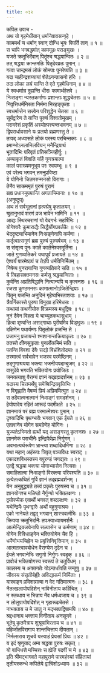 ```yaml
---
title: ०३२
---
```

कपिल उवाच -  
अथ यो गृहमेधीयान् धर्मानेवावसन्गृहे ।  
काममर्थं च धर्मान् स्वान् दोग्धि भूयः पिपर्ति तान् ॥ १ ॥  
स चापि भगवद्धर्मात् काममूढः पराङ्‌मुखः ।  
यजते क्रतुभिर्देवान् पितॄंश्च श्रद्धयान्वितः ॥ २ ॥  
तत् श्रद्धया क्रान्तमतिः पितृदेवव्रतः पुमान् ।  
गत्वा चान्द्रमसं लोकं सोमपाः पुनरेष्यति ॥ ३ ॥  
यदा चाहीन्द्रशय्यायां शेतेऽनन्तासनो हरिः ।  
तदा लोका लयं यान्ति ते एते गृहमेधिनाम् ॥ ४ ॥  
ये स्वधर्मान्न दुह्यन्ति धीराः कामार्थहेतवे ।  
निःसङ्गा न्यस्तकर्माणः प्रशान्ताः शुद्धचेतसः ॥ ५ ॥  
निवृत्तिधर्मनिरता निर्ममा निरहङ्कृताः ।  
स्वधर्माप्तेन सत्त्वेन परिशुद्धेन चेतसा ॥ ६ ॥  
सूर्यद्वारेण ते यान्ति पुरुषं विश्वतोमुखम् ।  
परावरेशं प्रकृतिं अस्योत्पत्त्यन्तभावनम् ॥ ७ ॥  
द्विपरार्धावसाने यः प्रलयो ब्रह्मणस्तु ते ।  
तावद् अध्यासते लोकं परस्य परचिन्तकाः ॥ ८ ॥  
क्ष्माम्भोऽनलानिलवियन् मनैन्द्रियार्थ  
भूतादिभिः परिवृतं प्रतिसञ्जिहीर्षुः ।  
अव्याकृतं विशति यर्हि गुणत्रयात्मा  
कालं पराख्यमनुभूय परः स्वयम्भूः ॥ ९ ॥  
एवं परेत्य भगवन् तमनुप्रविष्टा  
ये योगिनो जितमरुन्मनसो विरागाः ।  
तेनैव साकममृतं पुरुषं पुराणं  
ब्रह्म प्रधानमुपयान्ति अगताभिमानाः ॥ १० ॥  
(अनुष्टुप्)  
अथ तं सर्वभूतानां हृत्पद्मेषु कृतालयम् ।  
श्रुतानुभावं शरणं व्रज भावेन भामिनि ॥ ११ ॥  
आद्यः स्थिरचराणां यो वेदगर्भः सहर्षिभिः ।  
योगेश्वरैः कुमाराद्यैः सिद्धैर्योगप्रवर्तकैः ॥ १२ ॥  
भेददृष्ट्याभिमानेन निःसङ्गेनापि कर्मणा ।  
कर्तृत्वात्सगुणं ब्रह्म पुरुषं पुरुषर्षभम् ॥ १३ ॥  
स संसृत्य पुनः काले कालेनेश्वरमूर्तिना ।  
जाते गुणव्यतिकरे यथापूर्वं प्रजायते ॥ १४ ॥  
ऐश्वर्यं पारमेष्ठ्यं च तेऽपि धर्मविनिर्मितम् ।  
निषेव्य पुनरायान्ति गुणव्यतिकरे सति ॥ १५ ॥  
ये त्विहासक्तमनसः कर्मसु श्रद्धयान्विताः ।  
कुर्वन्ति अप्रतिषिद्धानि नित्यान्यपि च कृत्स्नशः ॥ १६ ॥  
रजसा कुण्ठमनसः कामात्मानोऽजितेन्द्रियाः ।  
पितॄन् यजन्ति अनुदिनं गृहेष्वभिरताशयाः ॥ १७ ॥  
त्रैवर्गिकास्ते पुरुषा विमुखा हरिमेधसः ।  
कथायां कथनीयोरु विक्रमस्य मधुद्विषः ॥ १८ ॥  
नूनं दैवेन विहता ये चाच्युतकथासुधाम् ।  
हित्वा शृण्वन्ति असद्गाथाः पुरीषमिव विड्भुजः ॥ १९ ॥  
दक्षिणेन पथार्यम्णः पितृलोकं व्रजन्ति ते ।  
प्रजामनु प्रजायन्ते श्मशानान्तक्रियाकृतः ॥ २० ॥  
ततस्ते क्षीणसुकृताः पुनर्लोकमिमं सति ।  
पतन्ति विवशा देवैः सद्यो विभ्रंशितोदयाः ॥ २१ ॥  
तस्मात्त्वं सर्वभावेन भजस्व परमेष्ठिनम् ।  
तद्गुणाश्रयया भक्त्या भजनीयपदाम्बुजम् ॥ २२ ॥  
वासुदेवे भगवति भक्तियोगः प्रयोजितः ।  
जनयत्याशु वैराग्यं ज्ञानं यद्ब्रह्मदर्शनम् ॥ २३ ॥  
यदास्य चित्तमर्थेषु समेष्विन्द्रियवृत्तिभिः ।  
न विगृह्णाति वैषम्यं प्रियं अप्रियमित्युत ॥ २४ ॥  
स तदैवात्मनात्मानं निःसङ्गं समदर्शनम् ।  
हेयोपादेय रहितं आरूढं पदमीक्षते ॥ २५ ॥  
ज्ञानमात्रं परं ब्रह्म परमात्मेश्वरः पुमान् ।  
दृश्यादिभिः पृथग्भावैः भगवान् एक ईयते ॥ २६ ॥  
एतावानेव योगेन समग्रेणेह योगिनः ।  
युज्यतेऽभिमतो ह्यर्थो यद् असङ्गस्तु कृत्स्नशः ॥ २७ ॥  
ज्ञानमेकं पराचीनैः इन्द्रियैर्ब्रह्म निर्गुणम् ।  
अवभात्यर्थरूपेण भ्रान्त्या शब्दादिधर्मिणा ॥ २८ ॥  
यथा महान् अहंरूपः त्रिवृत् पञ्चविधः स्वराट् ।  
एकादशविधस्तस्य वपुरण्डं जगद्यतः ॥ २९ ॥  
एतद्वै श्रद्धया भक्त्या योगाभ्यासेन नित्यशः ।  
समाहितात्मा निःसङ्गो विरक्त्या परिपश्यति ॥ ३० ॥  
इत्येतत्कथितं गुर्वि ज्ञानं तद्ब्रह्मदर्शनम् ।  
येन अनुबुद्ध्यते तत्त्वं प्रकृतेः पुरुषस्य च ॥ ३१ ॥  
ज्ञानयोगश्च मन्निष्ठो नैर्गुण्यो भक्तिलक्षणः ।  
द्वयोरप्येक एवार्थो भगवत् शब्दलक्षणः ॥ ३२ ॥  
यथेन्द्रियैः पृथग्द्वारैः अर्थो बहुगुणाश्रयः ।  
एको नानेयते तद्वद् भगवान् शास्त्रवर्त्मभिः ॥ ३३ ॥  
क्रियया क्रतुभिर्दानैः तपःस्वाध्यायमर्शनैः ।  
आत्मेन्द्रियजयेनापि सन्न्यासेन च कर्मणाम् ॥ ३४ ॥  
योगेन विविधाङ्गेन भक्तियोगेन चैव हि ।  
धर्मेणोभयचिह्नेन यः प्रवृत्तिनिवृत्तिमान् ॥ ३५ ॥  
आत्मतत्त्वावबोधेन वैराग्येण दृढेन च ।  
ईयते भगवानेभिः सगुणो निर्गुणः स्वदृक् ॥ ३६ ॥  
प्रावोचं भक्तियोगस्य स्वरूपं ते चतुर्विधम् ।  
कालस्य च अक्तगतेः योऽन्तर्धावति जन्तुषु ॥ ३७ ॥  
जीवस्य संसृतीर्बह्वीः अविद्याकर्म निर्मिताः ।  
यास्वङ्ग प्रविशन्नात्मा न वेद गतिमात्मनः ॥ ३८ ॥  
नैतत्खलायोपदिशेन् नाविनीताय कर्हिचित् ।  
न स्तब्धाय न भिन्नाय नैव धर्मध्वजाय च ॥ ३९ ॥  
न लोलुपायोपदिशेत् न गृहारूढचेतसे ।  
नाभक्ताय च मे जातु न मद्भक्तद्विषामपि ॥ ४० ॥  
श्रद्दधानाय भक्ताय विनीताय अनसूयवे ।  
भूतेषु कृतमैत्राय शुश्रूषाभिरताय च ॥ ४१ ॥  
बहिर्जातविरागाय शान्तचित्ताय दीयताम् ।  
निर्मत्सराय शुचये यस्याहं प्रेयसां प्रियः ॥ ४२ ॥  
य इदं श्रृणुयाद् अम्ब श्रद्धया पुरुषः सकृत् ।  
यो वाभिधत्ते मच्चित्तः स ह्येति पदवीं च मे ॥ ४३ ॥  
इति श्रीमद्‌भागवते महापुराणे पारमहंस्यां संहितायां  
तृतीयस्कन्धे कपिलेये द्वात्रिंशोऽध्यायः ॥ ३२ ॥